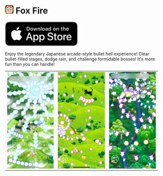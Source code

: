 # [<img src="images/icon.png" width="28">](https://apple.co/3ZJhMMU) Fox Fire

[![image](images/appStore.svg)](https://apple.co/3ZJhMMU)

Enjoy the legendary Japanese arcade-style bullet hell experience!
Clear bullet-filled stages, dodge rain, and challenge formidable bosses!
It's more fun than you can handle!

| | | |
:---:|:---:|:---:
![image](images/f1.png) | ![image](images/f2.png) | ![image](images/f3.png)
